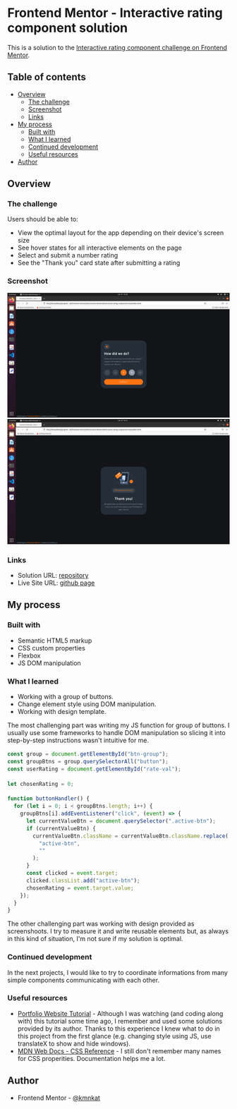 # Frontend Mentor - Interactive rating component solution

This is a solution to the [Interactive rating component challenge on Frontend Mentor](https://www.frontendmentor.io/challenges/interactive-rating-component-koxpeBUmI). 

## Table of contents

- [Overview](#overview)
  - [The challenge](#the-challenge)
  - [Screenshot](#screenshot)
  - [Links](#links)
- [My process](#my-process)
  - [Built with](#built-with)
  - [What I learned](#what-i-learned)
  - [Continued development](#continued-development)
  - [Useful resources](#useful-resources)
- [Author](#author)


## Overview

### The challenge

Users should be able to:

- View the optimal layout for the app depending on their device's screen size
- See hover states for all interactive elements on the page
- Select and submit a number rating
- See the "Thank you" card state after submitting a rating

### Screenshot

![](my-solution/rateWindow.png)
![](my-solution/thankYouWindow.png)

### Links

- Solution URL: [repository](https://github.com/kmnkat/interactive-rating-element)
- Live Site URL: [github page](https://kmnkat.github.io/interactive-rating-element/)

## My process

### Built with

- Semantic HTML5 markup
- CSS custom properties
- Flexbox
- JS DOM manipulation

### What I learned

- Working with a group of buttons.
- Change element style using DOM manipulation.
- Working with design template.

The most challenging part was writing my JS function for group of buttons. I usually use some frameworks to handle DOM manipulation so slicing it into step-by-step instructions wasn't intuitive for me.

```js
const group = document.getElementById("btn-group");
const groupBtns = group.querySelectorAll("button");
const userRating = document.getElementById("rate-val");

let chosenRating = 0;

function buttonHandler() {
  for (let i = 0; i < groupBtns.length; i++) {
    groupBtns[i].addEventListener("click", (event) => {
      let currentValueBtn = document.querySelector(".active-btn");
      if (currentValueBtn) {
        currentValueBtn.className = currentValueBtn.className.replace(
          "active-btn",
          ""
        );
      }
      const clicked = event.target;
      clicked.classList.add("active-btn");
      chosenRating = event.target.value;
    });
  }
}
```

The other challenging part was working with design provided as screenshoots. I try to measure it and write reusable elements but, as always in this kind of situation, I'm not sure if my solution is optimal.

### Continued development

In the next projects, I would like to try to coordinate informations from many simple components communicating with each other. 

### Useful resources

- [Portfolio Website Tutorial](https://www.youtube.com/watch?v=xV7S8BhIeBo&t=2913s) - Although I was watching (and coding along with) this tutorial some time ago, I remember and used some solutions provided by its author. Thanks to this experience I knew what to do in this project from the first glance (e.g. changing style using JS, use translateX to show and hide windows). 
- [MDN Web Docs - CSS Reference](https://developer.mozilla.org/pl/docs/Web/CSS/Reference) - I still don't remember many names for CSS properities. Documentation helps me a lot.

## Author

- Frontend Mentor - [@kmnkat](https://www.frontendmentor.io/profile/kmnkat)
